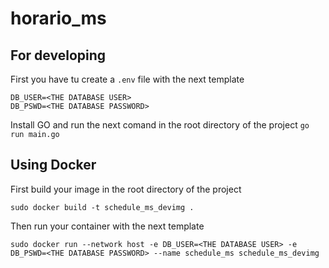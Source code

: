 # horario_ms

## For developing 
First you have tu create a `.env` file with the next template
    
    DB_USER=<THE DATABASE USER>
    DB_PSWD=<THE DATABASE PASSWORD>

Install  GO and run the next comand in the root directory of the project `go run main.go`

## Using Docker
First build your image in the root directory of the project

    sudo docker build -t schedule_ms_devimg .

Then run your container with the next template

    sudo docker run --network host -e DB_USER=<THE DATABASE USER> -e DB_PSWD=<THE DATABASE PASSWORD> --name schedule_ms schedule_ms_devimg

